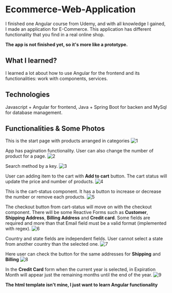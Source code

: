 # Ecommerce-Web-Application

I finished one Angular course from Udemy, and with all knowledge I gained, I made an application for E-Commerce. 
This application has different functionality that you find in a real online shop.

**The app is not finished yet, so it's more like a prototype.**

## What I learned?
I learned a lot about how to use Angular for the frontend and its functionalities: work with components, services.

## Technologies
Javascript + Angular for frontend, Java + Spring Boot for backen and MySql for database management.

## Functionalities & Some Photos

This is the start page with products arranged in categories
![1](https://user-images.githubusercontent.com/68736035/110445810-2c98f100-80c7-11eb-9b9e-29f79c390ae6.png)

App has pagination functionality. User can also change the number of product for a page.
![2](https://user-images.githubusercontent.com/68736035/110445890-43d7de80-80c7-11eb-853a-2e7bf0daf49d.png)

Search method by a key.
![3](https://user-images.githubusercontent.com/68736035/110446329-b779eb80-80c7-11eb-8440-81634668301a.png)

User can adding item to the cart with **Add to cart** button. The cart status will update the price and number of products.
![4](https://user-images.githubusercontent.com/68736035/110446481-e2fcd600-80c7-11eb-830b-1eb6ac963bd0.png)

This is the cart-status component. It has a button to increase or decrease the number or remove each products.
![5](https://user-images.githubusercontent.com/68736035/110446819-4129b900-80c8-11eb-99f5-f7716c814992.png)

The checkout button from cart-status will move on with the checkout component. There will be some Reactive Forms such as **Customer**, **Shipping Address**, **Billing Address** and **Credit card**.
Some fields are required and more than that Email field must be a valid format (implemented with regex).
![6](https://user-images.githubusercontent.com/68736035/110447282-be552e00-80c8-11eb-88c6-0d4e2364b143.png)

Country and state fields are independent fields. User cannot select a state from another country than the selected one.
![7](https://user-images.githubusercontent.com/68736035/110448081-8a2e3d00-80c9-11eb-8489-e1561fefa3ee.png)

Here user can check the button for the same addresses for **Shipping** and **Billing**
![8](https://user-images.githubusercontent.com/68736035/110448704-180a2800-80ca-11eb-993a-11908aaaa085.png)

In the **Credit Card** form when the current year is selected, in Expiration Month will appear just the remaining months until the end of the year.
![9](https://user-images.githubusercontent.com/68736035/110448938-599ad300-80ca-11eb-8352-4e9b1fef3320.png)



**The html template isn't mine, I just want to learn Angular functionality**
